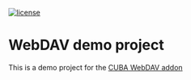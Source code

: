 [![license](https://img.shields.io/badge/license-Apache%20License%202.0-blue.svg?style=flat)](http://www.apache.org/licenses/LICENSE-2.0)

# WebDAV demo project

This is a demo project for the [CUBA WebDAV addon](https://www.cuba-platform.com/marketplace/webdav/)
